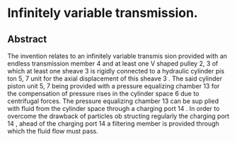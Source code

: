 # Infinitely variable transmission.

## Abstract
The invention relates to an infinitely variable transmis sion provided with an endless transmission member 4 and at least one V shaped pulley 2, 3 of which at least one sheave 3 is rigidly connected to a hydraulic cylinder pis ton 5, 7 unit for the axial displacement of this sheave 3 . The said cylinder piston unit 5, 7 being provided with a pressure equalizing chamber 13 for the compensation of pressure rises in the cylinder space 6 due to centrifugal forces. The pressure equalizing chamber 13 can be sup plied with fluid from the cylinder space through a charging port 14 . In order to overcome the drawback of particles ob structing regularly the charging port 14 , ahead of the charging port 14 a filtering member is provided through which the fluid flow must pass.